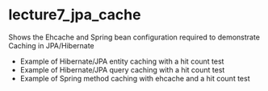 # lecture7_jpa_cache
Shows the Ehcache and Spring bean configuration required to demonstrate Caching in JPA/Hibernate
- Example of Hibernate/JPA entity caching with a hit count test
- Example of Hibernate/JPA query caching with a hit count test
- Example of Spring method caching with ehcache and a hit count test
